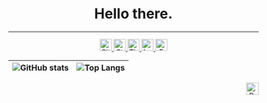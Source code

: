 <h1 align="center">Hello there.</h1>

***

<div align="center" style="margin-bottom: 15px">
	<a href="https://github.com/bannev1" target="_blank">
		<picture>
			<source media="(prefers-color-scheme: dark)" srcset="https://gist.githubusercontent.com/bannev1/e9dbf832735144ef8ac503e4efc9424f/raw/7f98e96a0ec4719711cf2e2a9763db4e220c2adb/githubLogoWhite.svg">
			<img height="24" width="24" alt="GitHub" src="https://gist.githubusercontent.com/bannev1/f36f32fe3562990b6eee8f06e3de8e9f/raw/b21bf01ce2062ddc02c3a1173ff8a76a75de48db/githubLogoBlack.svg">
		</picture>
	</a>
	<a href="https://stackoverflow.com/users/15690172/realhuman" target="_blank">
		<picture>
			<source media="(prefers-color-scheme: dark)" srcset="https://gist.githubusercontent.com/bannev1/ecbe52fd41da94a3a985788ffabf826d/raw/ba93e006e86a244908b26553166e73976680cdfd/stackoverflowLogoWhite.svg">
			<img height="24" width="24" alt="Stack Overflow" src="https://gist.githubusercontent.com/bannev1/f653c4a2349bbebbc2f51d6fc57a87ef/raw/dac6180914fb91259cc712a6d75dfdf2dcd9f0e8/stackoverflowLogoBlack.svg">
		</picture>
	</a>
	<a href="https://www.thingiverse.com/realhuman0/designs" target="_blank">
		<picture>
			<source media="(prefers-color-scheme: dark)" srcset="https://gist.githubusercontent.com/bannev1/28608457a98b6e7a29153b6b7646f191/raw/b12fca68f65a5d44b11db1bacf6b42e45066edee/thingiverseLogoWhite.svg">
			<img height="24" width="24" alt="Thingiverse" src="https://gist.githubusercontent.com/bannev1/950a4927f468353ab894b620e7c98e02/raw/156b5c0a68fee05e0371a9cc248967917be61064/thingiverseLogoBlack.svg">
		</picture>
	</a>
	<a href="https://letterboxd.com/beansapien/" target="_blank">
		<picture>
			<source media="(prefers-color-scheme: dark)" srcset="https://gist.githubusercontent.com/bannev1/e192fe703a594d9a8c78547348c3e1f7/raw/0aea7e9baaaeb6f8747ee1f65b8fd9fc781dce64/letterboxdLogoWhite.svg">
			<img height="24" width="24" alt="Letterboxd" src="https://gist.githubusercontent.com/bannev1/c2059d231f9409552022639e90b83d74/raw/fa7f8d9b68714f6eac3b5649942938395e2ba08c/letterboxdLogoBlack.svg">
		</picture>
	</a>
	<a href="mailto:valentinavbanner@gmail.com" target="_blank">
		<picture>
			<source media="(prefers-color-scheme: dark)" srcset="https://gist.githubusercontent.com/bannev1/14382b353a28d6e8c3600b81ca486483/raw/6da74acc250127b7dd01b8edfd6f25d847ad9730/emailLogoWhite.svg">
			<img height="24" width="24" alt="Email" src="https://gist.githubusercontent.com/bannev1/dc99719fe91331cdaae4e98678d05d55/raw/db9f1e23edd028fc65510eea2bda5021d34da640/emailLogoBlack.svg">
		</picture>
	</a>
</div>

| ![GitHub stats](https://github-readme-stats.vercel.app/api?username=bannev1&show_icons=true&theme=github_dark&show_icons=true&hide_border=true&include_all_commits=true&count_private=true&custom_title=GitHub%20Statistics%3A) | ![Top Langs](https://github-readme-stats.vercel.app/api/top-langs/?username=bannev1&layout=compact&theme=github_dark&langs_count=6&hide_border=true&custom_title=Most%20Used%20Languages%3A) | 
| --- | --- |

<a href="https://valentinabanner.com" align="right" target="_blank">
	<picture>
		<source media="(prefers-color-scheme: dark)" srcset="https://gist.githubusercontent.com/bannev1/c49158b1b711a851bbed00077f443efc/raw/a14704976ce7b0dfe21f6b96595f2a7072d434e9/linkWhite.svg">
		<img width="25" align="right" alt="Personal Website" src="https://gist.githubusercontent.com/bannev1/bc0f2132ccbe757d3ab1c0d7f418fedc/raw/5807bfe11fa8d43af5c99641f4ff015448333b3b/linkBlack.svg">
	</picture>
</a>

